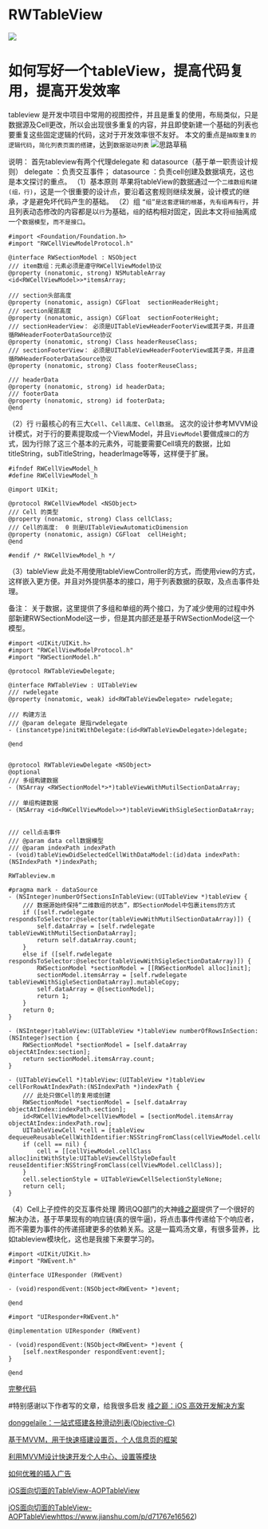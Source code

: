 # RWTableView
![](https://upload-images.jianshu.io/upload_images/1923392-e67290890a05ec3c.png?imageMogr2/auto-orient/strip%7CimageView2/2/w/1240)

# 如何写好一个tableView，提高代码复用，提高开发效率

tableview 是开发中项目中常用的视图控件，并且是重复的使用，布局类似，只是数据源及Cell更改，所以会出现很多重复的内容，并且即使新建一个基础的列表也要重复这些固定逻辑的代码，这对于开发效率很不友好。
本文的重点是`抽取重复的逻辑代码`，`简化列表页面的搭建`，达到`数据驱动列表`
![思路草稿](https://upload-images.jianshu.io/upload_images/1923392-fc20e37b16938dc2.JPG?imageMogr2/auto-orient/strip%7CimageView2/2/w/1240)

说明：
首先tableview有两个代理delegate 和 datasource（基于单一职责设计规则）
delegate ：负责交互事件；
datasource ：负责cell创建及数据填充，这也是本文探讨的重点。
（1）基本原则
苹果将tableView的数据通过一个`二维数组构建(组，行)`，这是一个很重要的设计点，要沿着这套规则继续发展，设计模式的继承，才是避免坏代码产生的基础。
（2）组
`“组”是这套逻辑的根基`，`先有组再有行`，并且列表动态修改的内容都是以`行`为基础，`组`的结构相对固定，因此本文将`组`抽离成一个`数据模型`，`而不是接口`。
```
#import <Foundation/Foundation.h>
#import "RWCellViewModelProtocol.h"

@interface RWSectionModel : NSObject
/// item数组：元素必须是遵守RWCellViewModel协议
@property (nonatomic, strong) NSMutableArray <id<RWCellViewModel>>*itemsArray;

/// section头部高度
@property (nonatomic, assign) CGFloat  sectionHeaderHeight;
/// section尾部高度
@property (nonatomic, assign) CGFloat  sectionFooterHeight;
/// sectionHeaderView： 必须是UITableViewHeaderFooterView或其子类，并且遵循RWHeaderFooterDataSource协议
@property (nonatomic, strong) Class headerReuseClass;
/// sectionFooterView： 必须是UITableViewHeaderFooterView或其子类，并且遵循RWHeaderFooterDataSource协议
@property (nonatomic, strong) Class footerReuseClass;

/// headerData
@property (nonatomic, strong) id headerData;
/// footerData
@property (nonatomic, strong) id footerData;
@end
```
（2）行
`行`最核心的有三大`Cell`、`Cell高度`、`Cell数据`。
这次的设计参考MVVM设计模式，对于行的要素提取成一个ViewModel，并且`ViewModel`要做成`接口`的方式，因为行除了这三个基本的元素外，可能要需要Cell填充的数据，比如titleString，subTitleString，headerImage等等，这样便于扩展。

```
#ifndef RWCellViewModel_h
#define RWCellViewModel_h

@import UIKit;

@protocol RWCellViewModel <NSObject>
/// Cell 的类型
@property (nonatomic, strong) Class cellClass;
/// Cell的高度:  0 则是UITableViewAutomaticDimension
@property (nonatomic, assign) CGFloat  cellHeight;
@end

#endif /* RWCellViewModel_h */
```

（3）tableView
此处不用使用tableViewController的方式，而使用view的方式，这样嵌入更方便。并且对外提供基本的接口，用于列表数据的获取，及点击事件处理。

备注：
关于数据，这里提供了多组和单组的两个接口，为了减少使用的过程中外部新建RWSectionModel这一步，但是其内部还是基于RWSectionModel这一个模型。

```
#import <UIKit/UIKit.h>
#import "RWCellViewModelProtocol.h"
#import "RWSectionModel.h"

@protocol RWTableViewDelegate;

@interface RWTableView : UITableView
/// rwdelegate
@property (nonatomic, weak) id<RWTableViewDelegate> rwdelegate;

/// 构建方法
/// @param delegate 是指rwdelegate
- (instancetype)initWithDelegate:(id<RWTableViewDelegate>)delegate;

@end


@protocol RWTableViewDelegate <NSObject>
@optional
/// 多组构建数据
- (NSArray <RWSectionModel*>*)tableViewWithMutilSectionDataArray;

/// 单组构建数据
- (NSArray <id<RWCellViewModel>>*)tableViewWithSigleSectionDataArray;


/// cell点击事件
/// @param data cell数据模型
/// @param indexPath indexPath
- (void)tableViewDidSelectedCellWithDataModel:(id)data indexPath:(NSIndexPath *)indexPath;
```



```
RWTableview.m

#pragma mark - dataSource
- (NSInteger)numberOfSectionsInTableView:(UITableView *)tableView {
    /// 数据源始终保持“二维数组的状态”，即SectionModel中包裹items的方式
    if ([self.rwdelegate respondsToSelector:@selector(tableViewWithMutilSectionDataArray)]) {
        self.dataArray = [self.rwdelegate tableViewWithMutilSectionDataArray];
        return self.dataArray.count;
    }
    else if ([self.rwdelegate respondsToSelector:@selector(tableViewWithSigleSectionDataArray)]) {
        RWSectionModel *sectionModel = [[RWSectionModel alloc]init];
        sectionModel.itemsArray = [self.rwdelegate tableViewWithSigleSectionDataArray].mutableCopy;
        self.dataArray = @[sectionModel];
        return 1;
    }
    return 0;
}

- (NSInteger)tableView:(UITableView *)tableView numberOfRowsInSection:(NSInteger)section {
    RWSectionModel *sectionModel = [self.dataArray objectAtIndex:section];
    return sectionModel.itemsArray.count;
}

- (UITableViewCell *)tableView:(UITableView *)tableView cellForRowAtIndexPath:(NSIndexPath *)indexPath {
    /// 此处只做Cell的复用或创建
    RWSectionModel *sectionModel = [self.dataArray objectAtIndex:indexPath.section];
    id<RWCellViewModel>cellViewModel = [sectionModel.itemsArray objectAtIndex:indexPath.row];
    UITableViewCell *cell = [tableView dequeueReusableCellWithIdentifier:NSStringFromClass(cellViewModel.cellClass)];
    if (cell == nil) {
        cell = [[cellViewModel.cellClass alloc]initWithStyle:UITableViewCellStyleDefault reuseIdentifier:NSStringFromClass(cellViewModel.cellClass)];
    }
    cell.selectionStyle = UITableViewCellSelectionStyleNone;
    return cell;
}
```

（4）Cell上子控件的交互事件处理
腾讯QQ部门的大神[峰之巅](https://juejin.im/post/6844904003633938440)提供了一个很好的解决办法，基于苹果现有的响应链(真的很牛逼)，将点击事件传递给下个响应者，而不需要为事件的传递搭建更多的依赖关系。这是一篇鸡汤文章，有很多营养，比如tableview模块化，这也是我接下来要学习的。

```
#import <UIKit/UIKit.h>
#import "RWEvent.h"

@interface UIResponder (RWEvent)

- (void)respondEvent:(NSObject<RWEvent> *)event;

@end
```
```
#import "UIResponder+RWEvent.h"

@implementation UIResponder (RWEvent)

- (void)respondEvent:(NSObject<RWEvent> *)event {
    [self.nextResponder respondEvent:event];
}

@end
```

[完整代码](https://github.com/CallLiven/RWTableView)


#特别感谢以下作者写的文章，给我很多启发
[峰之巅：iOS 高效开发解决方案](https://juejin.im/post/6844904003633938440)

[donggelaile：一站式搭建各种滑动列表(Objective-C)](https://juejin.im/post/6844903925242396685)

[基于MVVM，用于快速搭建设置页，个人信息页的框架](https://juejin.im/post/6844903470638563336)

[利用MVVM设计快速开发个人中心、设置等模块](https://www.shuzhiduo.com/A/LPdoY9OwJ3/)

[如何优雅的插入广告](https://github.com/MeetYouDevs/IMYAOPTableView)

[iOS面向切面的TableView-AOPTableView](https://www.jianshu.com/p/ead76a50f107)

[iOS面向切面的TableView-AOPTableView](https://www.jianshu.com/p/d71767e16562)https://www.jianshu.com/p/d71767e16562)